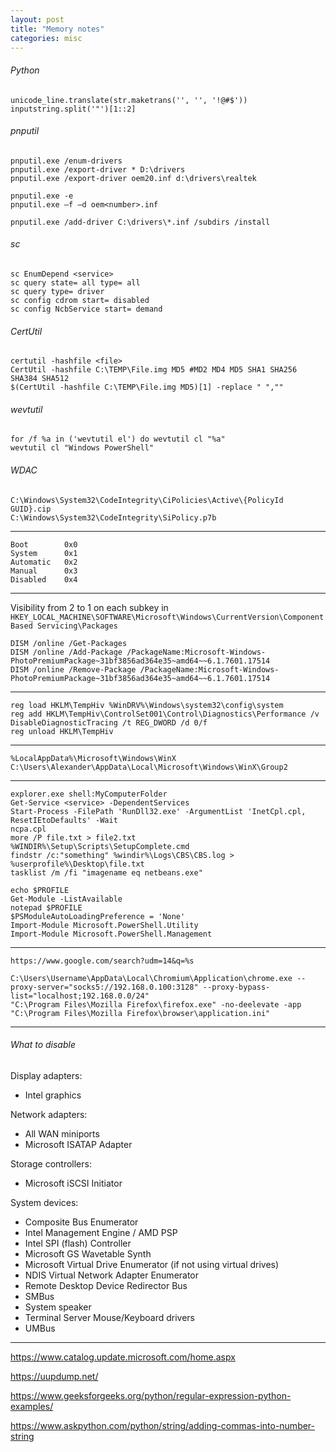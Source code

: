```yaml
---
layout: post
title: "Memory notes"
categories: misc
---
```

###### Python
```
unicode_line.translate(str.maketrans('', '', '!@#$'))
inputstring.split('"')[1::2]
```
###### pnputil
```
pnputil.exe /enum-drivers
pnputil.exe /export-driver * D:\drivers
pnputil.exe /export-driver oem20.inf d:\drivers\realtek

pnputil.exe -e
pnputil.exe –f –d oem<number>.inf

pnputil.exe /add-driver C:\drivers\*.inf /subdirs /install
```
###### sc
```
sc EnumDepend <service>
sc query state= all type= all
sc query type= driver
sc config cdrom start= disabled
sc config NcbService start= demand

```
###### CertUtil
```
certutil -hashfile <file>
CertUtil -hashfile C:\TEMP\File.img MD5 #MD2 MD4 MD5 SHA1 SHA256 SHA384 SHA512
$(CertUtil -hashfile C:\TEMP\File.img MD5)[1] -replace " ",""
```
###### wevtutil
```
for /f %a in ('wevtutil el') do wevtutil cl "%a"
wevtutil cl "Windows PowerShell"
```
###### WDAC
```
C:\Windows\System32\CodeIntegrity\CiPolicies\Active\{PolicyId GUID}.cip
C:\Windows\System32\CodeIntegrity\SiPolicy.p7b
```
---
```
Boot        0x0
System      0x1
Automatic   0x2
Manual      0x3
Disabled    0x4
```
---
Visibility from 2 to 1 on each subkey in `HKEY_LOCAL_MACHINE\SOFTWARE\Microsoft\Windows\CurrentVersion\Component Based Servicing\Packages`
```
DISM /online /Get-Packages
DISM /online /Add-Package /PackageName:Microsoft-Windows-PhotoPremiumPackage~31bf3856ad364e35~amd64~~6.1.7601.17514
DISM /online /Remove-Package /PackageName:Microsoft-Windows-PhotoPremiumPackage~31bf3856ad364e35~amd64~~6.1.7601.17514
```
---
```
reg load HKLM\TempHiv %WinDRV%\Windows\system32\config\system
reg add HKLM\TempHiv\ControlSet001\Control\Diagnostics\Performance /v DisableDiagnosticTracing /t REG_DWORD /d 0/f
reg unload HKLM\TempHiv
```
---
```
%LocalAppData%\Microsoft\Windows\WinX
C:\Users\Alexander\AppData\Local\Microsoft\Windows\WinX\Group2
```
---
```
explorer.exe shell:MyComputerFolder
Get-Service <service> -DependentServices
Start-Process -FilePath 'RunDll32.exe' -ArgumentList 'InetCpl.cpl, ResetIEtoDefaults' -Wait
ncpa.cpl
more /P file.txt > file2.txt
%WINDIR%\Setup\Scripts\SetupComplete.cmd
findstr /c:"something" %windir%\Logs\CBS\CBS.log > %userprofile%\Desktop\file.txt
tasklist /m /fi "imagename eq netbeans.exe"
```
```
echo $PROFILE
Get-Module -ListAvailable
notepad $PROFILE
$PSModuleAutoLoadingPreference = 'None'
Import-Module Microsoft.PowerShell.Utility
Import-Module Microsoft.PowerShell.Management
```
---
`https://www.google.com/search?udm=14&q=%s`
```
C:\Users\Username\AppData\Local\Chromium\Application\chrome.exe --proxy-server="socks5://192.168.0.100:3128" --proxy-bypass-list="localhost;192.168.0.0/24"
"C:\Program Files\Mozilla Firefox\firefox.exe" -no-deelevate -app "C:\Program Files\Mozilla Firefox\browser\application.ini"
```
---
###### What to disable
Display adapters:
- Intel graphics

Network adapters:
- All WAN miniports
- Microsoft ISATAP Adapter

Storage controllers:
- Microsoft iSCSI Initiator

System devices:
- Composite Bus Enumerator
- Intel Management Engine / AMD PSP
- Intel SPI (flash) Controller
- Microsoft GS Wavetable Synth
- Microsoft Virtual Drive Enumerator (if not using virtual drives)
- NDIS Virtual Network Adapter Enumerator
- Remote Desktop Device Redirector Bus
- SMBus
- System speaker
- Terminal Server Mouse/Keyboard drivers
- UMBus

---
<https://www.catalog.update.microsoft.com/home.aspx>

<https://uupdump.net/>

<https://www.geeksforgeeks.org/python/regular-expression-python-examples/>

<https://www.askpython.com/python/string/adding-commas-into-number-string>
